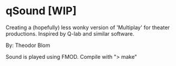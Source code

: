 # qSound [WIP]
Creating a (hopefully) less wonky version of 'Multiplay' for theater productions. Inspired by Q-lab and similar software.

By: Theodor Blom

Sound is played using FMOD.
Compile with "> make"
